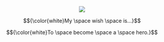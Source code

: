 ## 

<p align="center">
<img src="https://files.catbox.moe/ldk5i0.jpeg" /></p>

<p align="center">
$${\color{white}My \space wish \space is…}$$
  
<p align="center">
$${\color{white}To \space become \space a \space hero.}$$






